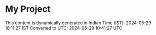 # My Project

This content is dynamically generated in Indian Time (IST): 2024-05-29 16:11:27 IST
Converted to UTC: 2024-05-29 10:41:27 UTC
